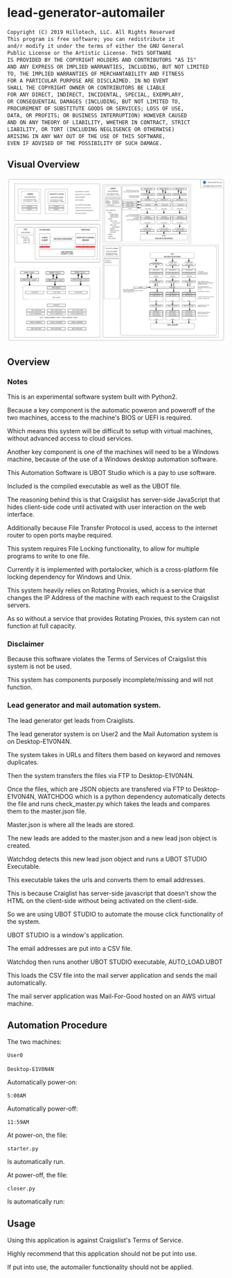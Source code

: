 # lead-generator-automailer

    Copyright (C) 2019 Hillotech, LLC. All Rights Reserved
    This program is free software; you can redistribute it 
    and/r modify it under the terms of either the GNU General 
    Public License or the Artistic License. THIS SOFTWARE 
    IS PROVIDED BY THE COPYRIGHT HOLDERS AND CONTRIBUTORS "AS IS"
    AND ANY EXPRESS OR IMPLIED WARRANTIES, INCLUDING, BUT NOT LIMITED 
    TO, THE IMPLIED WARRANTIES OF MERCHANTABILITY AND FITNESS 
    FOR A PARTICULAR PURPOSE ARE DISCLAIMED. IN NO EVENT 
    SHALL THE COPYRIGHT OWNER OR CONTRIBUTORS BE LIABLE 
    FOR ANY DIRECT, INDIRECT, INCIDENTAL, SPECIAL, EXEMPLARY, 
    OR CONSEQUENTIAL DAMAGES (INCLUDING, BUT NOT LIMITED TO, 
    PROCUREMENT OF SUBSTITUTE GOODS OR SERVICES; LOSS OF USE, 
    DATA, OR PROFITS; OR BUSINESS INTERRUPTION) HOWEVER CAUSED 
    AND ON ANY THEORY OF LIABILITY, WHETHER IN CONTRACT, STRICT 
    LIABILITY, OR TORT (INCLUDING NEGLIGENCE OR OTHERWISE) 
    ARISING IN ANY WAY OUT OF THE USE OF THIS SOFTWARE, 
    EVEN IF ADVISED OF THE POSSIBILITY OF SUCH DAMAGE.

## Visual Overview

![overview](overview.png)

## Overview

### Notes

This is an experimental software system built with Python2. 

Because a key component is the automatic poweron and poweroff of the two machines, access to the machine's BIOS or UEFI is required.

Which means this system will be difficult to setup with virtual machines, without advanced access to cloud services.

Another key component is one of the machines will need to be a Windows machine, because of the use of a Windows desktop automation software.

This Automation Software is UBOT Studio which is a pay to use software.

Included is the compiled executable as well as the UBOT file.

The reasoning behind this is that Craigslist has server-side JavaScript that hides client-side code until activated with user interaction on the web interface.

Additionally because File Transfer Protocol is used, access to the internet router to open ports maybe required.

This system requires File Locking functionality, to allow for multiple programs to write to one file.

Currently it is implemented with portalocker, which is a cross-platform file locking dependency for Windows and Unix.

This system heavily relies on Rotating Proxies, which is a service that changes the IP Address of the machine with each request to the Craigslist servers.

As so without a service that provides Rotating Proxies, this system can not function at full capacity.

### Disclaimer

Because this software violates the Terms of Services of Craigslist this system is not be used.

This system has components purposely incomplete/missing and will not function.

### Lead generator and mail automation system.

The lead generator get leads from Craiglists. 

The lead generator system is on User2 and the Mail Automation system is on Desktop-E1V0N4N. 

The system takes in URLs and filters them based on keyword and removes duplicates. 

Then the system transfers the files via FTP to Desktop-E1V0N4N. 

Once the files, which are JSON objects are transfered via FTP to Desktop-E1V0N4N, WATCHDOG which is a python dependency automatically detects the file and runs check_master.py which takes the leads and compares them to the master.json file. 

Master.json is where all the leads are stored.

The new leads are added to the master.json and a new lead json object is created.

Watchdog detects this new lead json object and runs a UBOT STUDIO Executable. 

This executable takes the urls and converts them to email addresses.

This is because Craiglist has server-side javascript that doesn't show the HTML on the client-side without being activated on the client-side. 

So we are using UBOT STUDIO to automate the mouse click functionality of the system. 

UBOT STUDIO is a window's application. 

The email addresses are put into a CSV file.

Watchdog then runs another UBOT STUDIO executable, AUTO_LOAD.UBOT

This loads the CSV file into the mail server application and sends the mail automatically.

The mail server application was Mail-For-Good hosted on an AWS virtual machine.

## Automation Procedure

The two machines:

    User0

    Desktop-E1V0N4N

Automatically power-on:

    5:00AM

Automatically power-off:

    11:59AM

At power-on, the file:

    starter.py

Is automatically run.

At power-off, the file:

    closer.py

Is automatically run:

## Usage 

Using this application is against Craigslist's Terms of Service. 

Highly recommend that this application should not be put into use. 

If put into use, the automailer functionality should not be applied.
